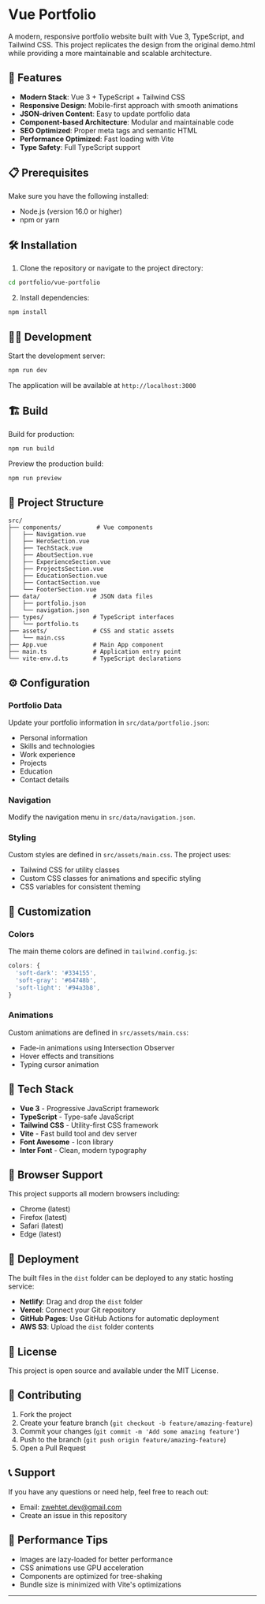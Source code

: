 # Vue Portfolio

A modern, responsive portfolio website built with Vue 3, TypeScript, and Tailwind CSS. This project replicates the design from the original demo.html while providing a more maintainable and scalable architecture.

## 🚀 Features

- **Modern Stack**: Vue 3 + TypeScript + Tailwind CSS
- **Responsive Design**: Mobile-first approach with smooth animations
- **JSON-driven Content**: Easy to update portfolio data
- **Component-based Architecture**: Modular and maintainable code
- **SEO Optimized**: Proper meta tags and semantic HTML
- **Performance Optimized**: Fast loading with Vite
- **Type Safety**: Full TypeScript support

## 📋 Prerequisites

Make sure you have the following installed:
- Node.js (version 16.0 or higher)
- npm or yarn

## 🛠️ Installation

1. Clone the repository or navigate to the project directory:
```bash
cd portfolio/vue-portfolio
```

2. Install dependencies:
```bash
npm install
```

## 🏃‍♂️ Development

Start the development server:
```bash
npm run dev
```

The application will be available at `http://localhost:3000`

## 🏗️ Build

Build for production:
```bash
npm run build
```

Preview the production build:
```bash
npm run preview
```

## 📁 Project Structure

```
src/
├── components/          # Vue components
│   ├── Navigation.vue
│   ├── HeroSection.vue
│   ├── TechStack.vue
│   ├── AboutSection.vue
│   ├── ExperienceSection.vue
│   ├── ProjectsSection.vue
│   ├── EducationSection.vue
│   ├── ContactSection.vue
│   └── FooterSection.vue
├── data/               # JSON data files
│   ├── portfolio.json
│   └── navigation.json
├── types/              # TypeScript interfaces
│   └── portfolio.ts
├── assets/             # CSS and static assets
│   └── main.css
├── App.vue             # Main App component
├── main.ts             # Application entry point
└── vite-env.d.ts       # TypeScript declarations
```

## ⚙️ Configuration

### Portfolio Data
Update your portfolio information in `src/data/portfolio.json`:
- Personal information
- Skills and technologies
- Work experience
- Projects
- Education
- Contact details

### Navigation
Modify the navigation menu in `src/data/navigation.json`.

### Styling
Custom styles are defined in `src/assets/main.css`. The project uses:
- Tailwind CSS for utility classes
- Custom CSS classes for animations and specific styling
- CSS variables for consistent theming

## 🎨 Customization

### Colors
The main theme colors are defined in `tailwind.config.js`:
```javascript
colors: {
  'soft-dark': '#334155',
  'soft-gray': '#64748b',
  'soft-light': '#94a3b8',
}
```

### Animations
Custom animations are defined in `src/assets/main.css`:
- Fade-in animations using Intersection Observer
- Hover effects and transitions
- Typing cursor animation

## 🔧 Tech Stack

- **Vue 3** - Progressive JavaScript framework
- **TypeScript** - Type-safe JavaScript
- **Tailwind CSS** - Utility-first CSS framework
- **Vite** - Fast build tool and dev server
- **Font Awesome** - Icon library
- **Inter Font** - Clean, modern typography

## 📱 Browser Support

This project supports all modern browsers including:
- Chrome (latest)
- Firefox (latest)
- Safari (latest)
- Edge (latest)

## 🚀 Deployment

The built files in the `dist` folder can be deployed to any static hosting service:

- **Netlify**: Drag and drop the `dist` folder
- **Vercel**: Connect your Git repository
- **GitHub Pages**: Use GitHub Actions for automatic deployment
- **AWS S3**: Upload the `dist` folder contents

## 📄 License

This project is open source and available under the MIT License.

## 🤝 Contributing

1. Fork the project
2. Create your feature branch (`git checkout -b feature/amazing-feature`)
3. Commit your changes (`git commit -m 'Add some amazing feature'`)
4. Push to the branch (`git push origin feature/amazing-feature`)
5. Open a Pull Request

## 📞 Support

If you have any questions or need help, feel free to reach out:
- Email: zwehtet.dev@gmail.com
- Create an issue in this repository

## 🎯 Performance Tips

- Images are lazy-loaded for better performance
- CSS animations use GPU acceleration
- Components are optimized for tree-shaking
- Bundle size is minimized with Vite's optimizations

---
